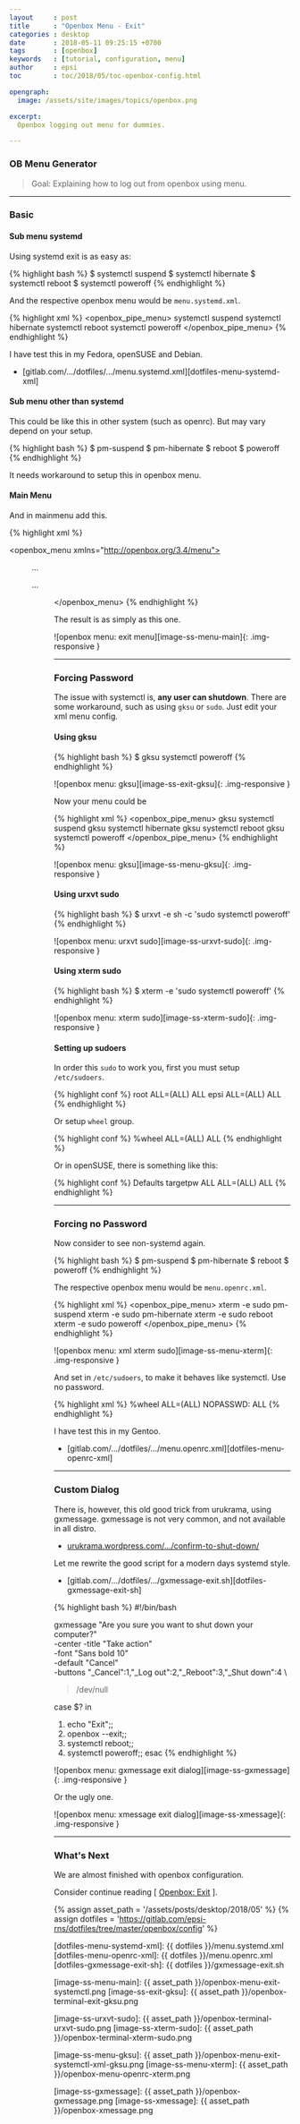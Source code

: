 ```yaml
---
layout     : post
title      : "Openbox Menu - Exit"
categories : desktop
date       : 2018-05-11 09:25:15 +0700
tags       : [openbox]
keywords   : [tutorial, configuration, menu]
author     : epsi
toc        : toc/2018/05/toc-openbox-config.html

opengraph:
  image: /assets/site/images/topics/openbox.png

excerpt:
  Openbox logging out menu for dummies. 

---
```


### OB Menu Generator

> Goal: Explaining how to log out from openbox using menu.

-- -- --

### Basic

#### Sub menu systemd

Using systemd exit is as easy as:

{% highlight bash %}
$ systemctl suspend
$ systemctl hibernate
$ systemctl reboot
$ systemctl poweroff
{% endhighlight %}

And the respective openbox menu would be <code>menu.systemd.xml</code>.

{% highlight xml %}
<openbox_pipe_menu>
    <item label="Logout">
        <action name="Exit" />
    </item>
    <item label="Suspend">
        <action name="Execute"><execute>systemctl suspend</execute></action>
    </item>
    <item label="Hibernate">
        <action name="Execute"><execute>systemctl hibernate</execute></action>
    </item>
    <item label="Reboot">
        <action name="Execute"><execute>systemctl reboot</execute></action>
    </item>
    <item label="Shutdown">
        <action name="Execute"><execute>systemctl poweroff</execute></action>
    </item>
</openbox_pipe_menu>
{% endhighlight %}

I have test this in my Fedora, openSUSE and Debian.

*	[gitlab.com/.../dotfiles/.../menu.systemd.xml][dotfiles-menu-systemd-xml]

#### Sub menu other than systemd

This could be like this in other system (such as openrc).
But may vary depend on your setup.

{% highlight bash %}
$ pm-suspend
$ pm-hibernate
$ reboot
$ poweroff
{% endhighlight %}

It needs workaround to setup this in openbox menu.

#### Main Menu

And in mainmenu add this.

{% highlight xml %}
<?xml version="1.0" encoding="utf-8"?>
<openbox_menu xmlns="http://openbox.org/3.4/menu">
    <menu id="system-menu" label="System">
        ...
    </menu>
    <menu id="root-menu" label="Openbox 3">
        ...
        <menu id="system-menu"/>
        <separator/>
        <menu execute="cat /home/epsi/.config/openbox/menu.systemd.xml" 
            id="exit-menu" label="Exit" >
    </menu>
</openbox_menu>
{% endhighlight %}

The result is as simply as this one.

![openbox menu: exit menu][image-ss-menu-main]{: .img-responsive }

-- -- --

### Forcing Password

The issue with systemctl is, **any user can shutdown**.
There are some workaround,
such as using <code>gksu</code> or <code>sudo</code>.
Just edit your xml menu config.

#### Using gksu

{% highlight bash %}
$ gksu systemctl poweroff
{% endhighlight %}

![openbox menu: gksu][image-ss-exit-gksu]{: .img-responsive }

Now your menu could be

{% highlight xml %}
<openbox_pipe_menu>
    <item label="Logout">
        <action name="Exit" />
    </item>
    <item label="Suspend">
        <action name="Execute"><execute>gksu systemctl suspend</execute></action>
    </item>
    <item label="Hibernate">
        <action name="Execute"><execute>gksu systemctl hibernate</execute></action>
    </item>
    <item label="Reboot">
        <action name="Execute"><execute>gksu systemctl reboot</execute></action>
    </item>
    <item label="Shutdown">
        <action name="Execute"><execute>gksu systemctl poweroff</execute></action>
    </item>
</openbox_pipe_menu>
{% endhighlight %}

![openbox menu: gksu][image-ss-menu-gksu]{: .img-responsive }

#### Using urxvt sudo

{% highlight bash %}
$ urxvt -e sh -c 'sudo systemctl poweroff'
{% endhighlight %}

![openbox menu: urxvt sudo][image-ss-urxvt-sudo]{: .img-responsive }

#### Using xterm sudo

{% highlight bash %}
$ xterm -e 'sudo systemctl poweroff'
{% endhighlight %}

![openbox menu: xterm sudo][image-ss-xterm-sudo]{: .img-responsive }

#### Setting up sudoers

In order this <code>sudo</code> to work you,
first you must setup <code>/etc/sudoers</code>.

{% highlight conf %}
root ALL=(ALL) ALL
epsi ALL=(ALL) ALL
{% endhighlight %}

Or setup <code>wheel</code> group.

{% highlight conf %}
%wheel ALL=(ALL) ALL
{% endhighlight %}

Or in openSUSE, there is something like this:

{% highlight conf %}
Defaults targetpw
ALL   ALL=(ALL) ALL
{% endhighlight %}

-- -- --

### Forcing no Password

Now consider to see non-systemd again.

{% highlight bash %}
$ pm-suspend
$ pm-hibernate
$ reboot
$ poweroff
{% endhighlight %}

The respective openbox menu would be <code>menu.openrc.xml</code>.

{% highlight xml %}
<openbox_pipe_menu>
    <item label="Logout">
        <action name="Exit" />
    </item>
    <item label="Suspend">
        <action name="Execute"><execute>xterm -e sudo pm-suspend</execute></action>
    </item>
    <item label="Hibernate">
        <action name="Execute"><execute>xterm -e sudo pm-hibernate</execute></action>
    </item>
    <item label="Reboot">
        <action name="Execute"><execute>xterm -e sudo reboot</execute></action>
    </item>
    <item label="Shutdown">
        <action name="Execute"><execute>xterm -e sudo poweroff</execute></action>
    </item>
</openbox_pipe_menu>
{% endhighlight %}

![openbox menu: xml xterm sudo][image-ss-menu-xterm]{: .img-responsive }

And set in <code>/etc/sudoers</code>,
to make it behaves like systemctl.
Use no password.

{% highlight xml %}
%wheel ALL=(ALL) NOPASSWD: ALL
{% endhighlight %}

I have test this in my Gentoo.

*	[gitlab.com/.../dotfiles/.../menu.openrc.xml][dotfiles-menu-openrc-xml]

-- -- --

### Custom Dialog

There is, however, this old good trick from urukrama,
using gxmessage. gxmessage is not very common, and not available in all distro.

*	[urukrama.wordpress.com/.../confirm-to-shut-down/](https://urukrama.wordpress.com/2007/12/03/confirm-to-shut-down-reboot-or-log-out-in-openbox/)

Let me rewrite the good script for a modern days systemd style.

*	[gitlab.com/.../dotfiles/.../gxmessage-exit.sh][dotfiles-gxmessage-exit-sh]

{% highlight bash %}
#!/bin/bash

gxmessage "Are you sure you want to shut down your computer?" \
  -center -title "Take action" \
  -font "Sans bold 10" \
  -default "Cancel" \
  -buttons "_Cancel":1,"_Log out":2,"_Reboot":3,"_Shut down":4 \
  >/dev/null

case $? in
  1) echo "Exit";;
  2) openbox --exit;;
  3) systemctl reboot;;
  4) systemctl poweroff;;
esac
{% endhighlight %}

![openbox menu: gxmessage exit dialog][image-ss-gxmessage]{: .img-responsive }

Or the ugly one.

![openbox menu: xmessage exit dialog][image-ss-xmessage]{: .img-responsive }

-- -- --

### What's Next

We are almost finished with openbox configuration.

Consider continue reading [ [Openbox: Exit][local-part-config] ].

[//]: <> ( -- -- -- links below -- -- -- )
{% assign asset_path = '/assets/posts/desktop/2018/05' %}
{% assign dotfiles = 'https://gitlab.com/epsi-rns/dotfiles/tree/master/openbox/config' %}

[dotfiles-menu-systemd-xml]:  {{ dotfiles }}/menu.systemd.xml
[dotfiles-menu-openrc-xml]:   {{ dotfiles }}/menu.openrc.xml
[dotfiles-gxmessage-exit-sh]: {{ dotfiles }}/gxmessage-exit.sh

[local-part-config]:  /desktop/2018/05/12/openbox-exit.html

[image-ss-menu-main]:    {{ asset_path }}/openbox-menu-exit-systemctl.png
[image-ss-exit-gksu]:    {{ asset_path }}/openbox-terminal-exit-gksu.png

[image-ss-urxvt-sudo]:   {{ asset_path }}/openbox-terminal-urxvt-sudo.png
[image-ss-xterm-sudo]:   {{ asset_path }}/openbox-terminal-xterm-sudo.png

[image-ss-menu-gksu]:    {{ asset_path }}/openbox-menu-exit-systemctl-xml-gksu.png
[image-ss-menu-xterm]:   {{ asset_path }}/openbox-menu-openrc-xterm.png

[image-ss-gxmessage]:    {{ asset_path }}/openbox-gxmessage.png
[image-ss-xmessage]:     {{ asset_path }}/openbox-xmessage.png
